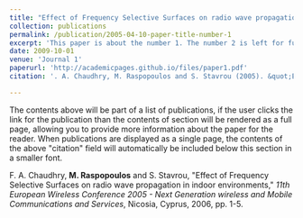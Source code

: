 ```yaml
---
title: "Effect of Frequency Selective Surfaces on radio wave propagation in indoor environments"
collection: publications
permalink: /publication/2005-04-10-paper-title-number-1
excerpt: 'This paper is about the number 1. The number 2 is left for future work.'
date: 2009-10-01
venue: 'Journal 1'
paperurl: 'http://academicpages.github.io/files/paper1.pdf'
citation: '. A. Chaudhry, M. Raspopoulos and S. Stavrou (2005). &quot;Effect of Frequency Selective Surfaces on radio wave propagation in indoor environments; <i>11th European Wireless Conference 2005 - Next Generation wireless and Mobile Communications and Services</i>. Nicosia, Cyprus, 2006, pp. 1-5.'

---
```


The contents above will be part of a list of publications, if the user clicks the link for the publication than the contents of section will be rendered as a full page, allowing you to provide more information about the paper for the reader. When publications are displayed as a single page, the contents of the above "citation" field will automatically be included below this section in a smaller font.


F. A. Chaudhry, **M. Raspopoulos** and S. Stavrou, "Effect of Frequency Selective Surfaces on radio wave propagation in indoor environments," *11th European Wireless Conference 2005 - Next Generation wireless and Mobile Communications and Services*, Nicosia, Cyprus, 2006, pp. 1-5.
